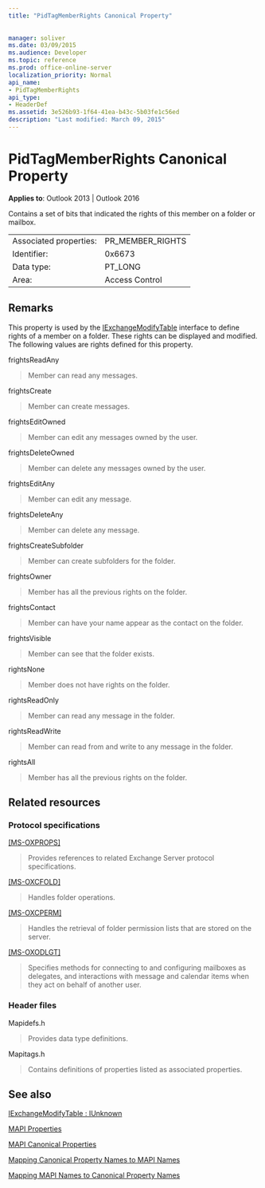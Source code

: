 ```yaml
---
title: "PidTagMemberRights Canonical Property"
 
 
manager: soliver
ms.date: 03/09/2015
ms.audience: Developer
ms.topic: reference
ms.prod: office-online-server
localization_priority: Normal
api_name:
- PidTagMemberRights
api_type:
- HeaderDef
ms.assetid: 3e526b93-1f64-41ea-b43c-5b03fe1c56ed
description: "Last modified: March 09, 2015"
---
```


# PidTagMemberRights Canonical Property

  
  
**Applies to**: Outlook 2013 | Outlook 2016 
  
Contains a set of bits that indicated the rights of this member on a folder or mailbox.
  
|||
|:-----|:-----|
|Associated properties:  <br/> |PR_MEMBER_RIGHTS  <br/> |
|Identifier:  <br/> |0x6673  <br/> |
|Data type:  <br/> |PT_LONG  <br/> |
|Area:  <br/> |Access Control  <br/> |
   
## Remarks

This property is used by the [IExchangeModifyTable](iexchangemodifytableiunknown.md) interface to define rights of a member on a folder. These rights can be displayed and modified. The following values are rights defined for this property. 
  
frightsReadAny
  
> Member can read any messages.
    
frightsCreate
  
> Member can create messages.
    
frightsEditOwned
  
> Member can edit any messages owned by the user.
    
frightsDeleteOwned
  
> Member can delete any messages owned by the user.
    
frightsEditAny
  
> Member can edit any message.
    
frightsDeleteAny
  
> Member can delete any message.
    
frightsCreateSubfolder
  
> Member can create subfolders for the folder.
    
frightsOwner
  
> Member has all the previous rights on the folder.
    
frightsContact
  
> Member can have your name appear as the contact on the folder.
    
frightsVisible
  
> Member can see that the folder exists.
    
rightsNone
  
> Member does not have rights on the folder.
    
rightsReadOnly
  
> Member can read any message in the folder.
    
rightsReadWrite
  
> Member can read from and write to any message in the folder.
    
rightsAll
  
> Member has all the previous rights on the folder.
    
## Related resources

### Protocol specifications

[[MS-OXPROPS]](https://msdn.microsoft.com/library/f6ab1613-aefe-447d-a49c-18217230b148%28Office.15%29.aspx)
  
> Provides references to related Exchange Server protocol specifications.
    
[[MS-OXCFOLD]](https://msdn.microsoft.com/library/c0f31b95-c07f-486c-98d9-535ed9705fbf%28Office.15%29.aspx)
  
> Handles folder operations.
    
[[MS-OXCPERM]](https://msdn.microsoft.com/library/944ddb65-6249-4c34-a46e-363fcd37195e%28Office.15%29.aspx)
  
> Handles the retrieval of folder permission lists that are stored on the server.
    
[[MS-OXODLGT]](https://msdn.microsoft.com/library/01a89b11-9c43-4c40-b147-8f6a1ef5a44f%28Office.15%29.aspx)
  
> Specifies methods for connecting to and configuring mailboxes as delegates, and interactions with message and calendar items when they act on behalf of another user.
    
### Header files

Mapidefs.h
  
> Provides data type definitions.
    
Mapitags.h
  
> Contains definitions of properties listed as associated properties.
    
## See also



[IExchangeModifyTable : IUnknown](iexchangemodifytableiunknown.md)


[MAPI Properties](mapi-properties.md)
  
[MAPI Canonical Properties](mapi-canonical-properties.md)
  
[Mapping Canonical Property Names to MAPI Names](mapping-canonical-property-names-to-mapi-names.md)
  
[Mapping MAPI Names to Canonical Property Names](mapping-mapi-names-to-canonical-property-names.md)


